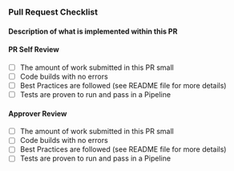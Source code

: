 ### Pull Request Checklist

#### Description of what is implemented within this PR

#### PR Self Review

- [ ] The amount of work submitted in this PR small
- [ ] Code builds with no errors
- [ ] Best Practices are followed (see README file for more details)
- [ ] Tests are proven to run and pass in a Pipeline

#### Approver Review

- [ ] The amount of work submitted in this PR small
- [ ] Code builds with no errors
- [ ] Best Practices are followed (see README file for more details)
- [ ] Tests are proven to run and pass in a Pipeline 
